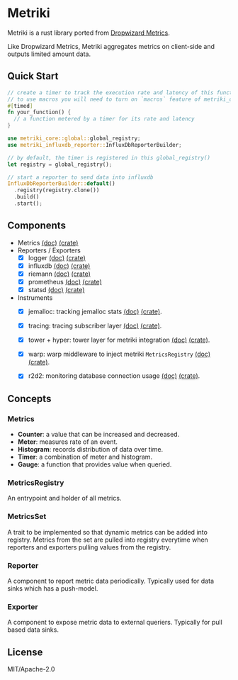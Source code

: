# Metriki

Metriki is a rust library ported from [Dropwizard
Metrics](https://github.com/dropwizard/metrics).

Like Dropwizard Metrics, Metriki aggregates metrics on client-side and
outputs limited amount data.

## Quick Start

```rust
// create a timer to track the execution rate and latency of this function
// to use macros you will need to turn on `macros` feature of metriki_core
#[timed]
fn your_function() {
  // a function metered by a timer for its rate and latency
}

use metriki_core::global::global_registry;
use metriki_influxdb_reporter::InfluxDbReporterBuilder;

// by default, the timer is registered in this global_registry()
let registry = global_registry();

// start a reporter to send data into influxdb
InfluxDbReporterBuilder::default()
  .registry(registry.clone())
  .build()
  .start();

```

## Components

- Metrics [(doc)](https://docs.rs/metriki-core/) [(crate)](https://crates.io/crates/metriki-core)
- Reporters / Exporters
  - [x] logger [(doc)](https://docs.rs/metriki-log-reporter/) [(crate)](https://crates.io/crates/metriki-log-reporter)
  - [x] influxdb [(doc)](https://docs.rs/metriki-influxdb-reporter/) [(crate)](https://crates.io/crates/metriki-influxdb-reporter)
  - [x] riemann [(doc)](https://docs.rs/metriki-riemann-reporter/) [(crate)](https://crates.io/crates/metriki-riemann-reporter)
  - [x] prometheus [(doc)](https://docs.rs/metriki-prometheus-exporter/) [(crate)](https://crates.io/crates/metriki-promethes-exporter)
  - [x] statsd [(doc)](https://docs.rs/metriki-statsd-reporter/) [(crate)](https://crates.io/crates/metriki-statsd-reporter)
- Instruments
  - [x] jemalloc: tracking jemalloc stats
        [(doc)](https://docs.rs/metriki-jemalloc/)
        [(crate)](https://crates.io/crates/metriki-jemalloc).
  - [x] tracing: tracing subscriber layer
        [(doc)](https://docs.rs/metriki-tracing/)
        [(crate)](https://crates.io/crates/metriki-tracing).
  - [x] tower + hyper: tower layer for metriki integration
        [(doc)](https://docs.rs/metriki-tower/)
        [(crate)](https://crates.io/crates/metriki-tower).
  - [x] warp: warp middleware to inject metriki `MetricsRegistry`
        [(doc)](https://docs.rs/metriki-warp/)
        [(crate)](https://crates.io/crates/metriki-warp).
  - [x] r2d2: monitoring database connection usage
        [(doc)](https://docs.rs/metriki-r2d2/)
        [(crate)](https://crates.io/crates/metriki-r2d2).


## Concepts

### Metrics

- **Counter**: a value that can be increased and decreased.
- **Meter**: measures rate of an event.
- **Histogram**: records distribution of data over time.
- **Timer**: a combination of meter and histogram.
- **Gauge**: a function that provides value when queried.

### MetricsRegistry

An entrypoint and holder of all metrics.

### MetricsSet

A trait to be implemented so that dynamic metrics can be added into
registry. Metrics from the set are pulled into registry everytime when
reporters and exporters pulling values from the registry.

### Reporter

A component to report metric data periodically. Typically used for
data sinks which has a push-model.

### Exporter

A component to expose metric data to external queriers. Typically for
pull based data sinks.

## License

MIT/Apache-2.0
